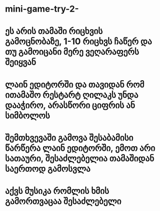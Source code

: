 # mini-game-try-2-


# ეს არის თამაში რიცხვის გამოცნობაზე, 1-10 რიცხვს ჩაწერ და თუ გამოიცანი მერე ვეღარაფერს შეიყვან 
# ლაინ ედიტორში და თავიდან რომ ითამაშო რესტარტ ღილაკს უნდა დააჭირო, არასწორი ციფრის ან სიმბოლოს 
# შემთხვევაში გამოვა შესაბამისი წარწერა ლაინ ედიტორში, ემოთ არი სათაური, შესაძლებელია თამაშიდან საერთოდ გამოსვლა
# აქვს მუსიკა რომლის ხმის გამორთვაცაა შესაძლებელი
